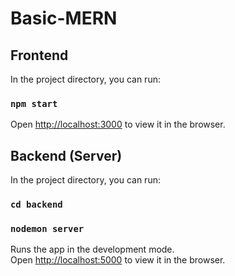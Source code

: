 # Basic-MERN

## Frontend

In the project directory, you can run:

### `npm start`

Open [http://localhost:3000](http://localhost:3000) to view it in the browser.


## Backend (Server)

In the project directory, you can run:

### `cd backend`

### `nodemon server`

Runs the app in the development mode.<br>
Open [http://localhost:5000](http://localhost:5000) to view it in the browser.
